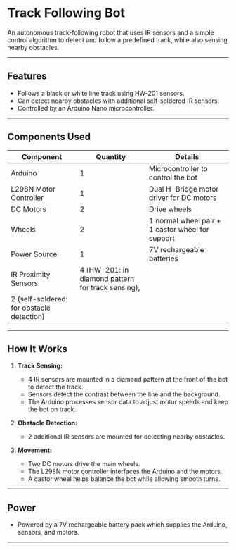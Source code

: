 # Track Following Bot

An autonomous track-following robot that uses IR sensors and a simple control algorithm to detect and follow a predefined track, while also sensing nearby obstacles.

---

## Features

- Follows a black or white line track using HW-201 sensors.
- Can detect nearby obstacles with additional self-soldered IR sensors.
- Controlled by an Arduino Nano microcontroller.

---

## Components Used

| Component            | Quantity | Details                                             |
|----------------------|----------|-----------------------------------------------------|
| Arduino              | 1        | Microcontroller to control the bot                  |
| L298N Motor Controller | 1        | Dual H-Bridge motor driver for DC motors            |
| DC Motors            | 2        | Drive wheels                                        |
| Wheels               | 2        | 1 normal wheel pair + 1 castor wheel for support    |
| Power Source         | 1        | 7V rechargeable batteries                           |
| IR Proximity Sensors | 4 (HW-201: in diamond pattern for track sensing), 
                         2 (self-soldered: for obstacle detection)|
---

## How It Works

1. **Track Sensing:**
   - 4 IR sensors are mounted in a diamond pattern at the front of the bot to detect the track.
   - Sensors detect the contrast between the line and the background.
   - The Arduino processes sensor data to adjust motor speeds and keep the bot on track.

2. **Obstacle Detection:**  
   - 2 additional IR sensors are mounted for detecting nearby obstacles.

3. **Movement:**  
   - Two DC motors drive the main wheels.
   - The L298N motor controller interfaces the Arduino and the motors.
   - A castor wheel helps balance the bot while allowing smooth turns.

---

## Power

- Powered by a 7V rechargeable battery pack which supplies the Arduino, sensors, and motors.

---
